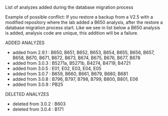List of analyzes added during the database migration process

Example of possible conflict:
If you restore a backup from a V2.5 with a modified repository where the lab added a B650 analysis, after the restore a database migration process start.
Like we see in list below a B650 analysis is added, analysis code are unique, this addition will be a failure.

ADDED ANALYZES
- added from 2.9.1 : B650, B651, B652, B653, B654, B655, B656, B657, B658, B670, B671, B672, B673, B674, B675, B676, B677, B678
- added from 3.0.3  : B5271a, B5271b, B4274, B4719, B4721
- added from 3.0.5  : E01, E02, E03, E04, E05
- added from 3.0.7  : B659, B660, B661, B679, B680, B681
- added from 3.0.8  : B796, B797,  B798, B799, B800, B801, E06
- added from 3.0.9  : PB25

DELETED ANALYZES
- deleted from 3.0.2 : B603
- deleted from 3.0.4 : B171

